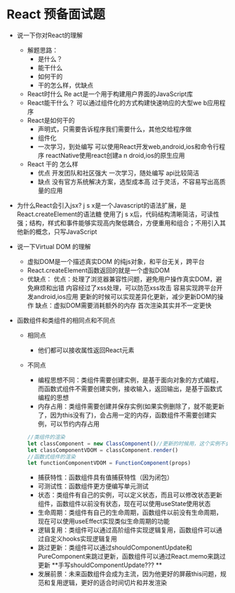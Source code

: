 # React 预备面试题
- 说一下你对React的理解
	- 解题思路：
		- 是什么？
		- 能干什么
		- 如何干的
		- 干的怎么样，优缺点
	- React时什么
	Re act是一个用于构建用户界面的JavaScript库
	- React能干什么？
	可以通过组件化的方式构建快速响应的大型we b应用程序
	- React是如何干的
		- 声明式，只需要告诉程序我们需要什么，其他交给程序做
		- 组件化
		- 一次学习，到处编写
		 可以使用React开发web,android,ios和命令行程序
     reactNative使用react创建a n droid,ios的原生应用
  - React 干的 怎么样
  	- 优点
  	开发团队和社区强大
  	一次学习，随处编写
  	api比较简洁
  	- 缺点
  	没有官方系统解决方案，选型成本高
  	过于灵活，不容易写出高质量的应用
- 为什么React会引入jsx?
j s x是一个Javascript的语法扩展，是React.createElement的语法糖
使用了j s x后，代码结构清晰简洁，可读性强；结构，样式和事件能够实现高内聚低耦合，方便重用和组合；不用引入其他新的概念，只写JavaScript
- 说一下Virtual DOM 的理解
	- 虚拟DOM是一个描述真实DOM 的纯js对象，和平台无关，跨平台
	- React.createElement函数返回的就是一个虚拟DOM
	- 优缺点：
	优点：处理了浏览器兼容性问题，避免用户操作真实DOM，避免麻烦和出错
	     内容经过了xss处理，可以防范xss攻击
	     容易实现跨平台开发android,ios应用
	     更新的时候可以实现差异化更新，减少更新DOM的操作
	缺点：虚拟DOM需要消耗额外的内存
	     首次渲染其实并不一定更快
	
- 函数组件和类组件的相同点和不同点
	- 相同点
		
		- 他们都可以接收属性返回React元素
	- 不同点
		- 编程思想不同：类组件需要创建实例，是基于面向对象的方式编程，而函数式组件不需要创建实例，接收输入，返回输出，是基于函数式编程的思想
		- 内存占用：类组件需要创建并保存实例(如果实例删除了，就不能更新了，因为this没有了)，会占用一定的内存，函数组件不需要创建实例，可以节约内存占用
		```js
		//类组件的渲染
		let classComponent = new ClassComponent()//更新的时候用，这个实例不会被销毁
		let classComponentVDOM = classComponent.render()
		//函数式组件的渲染
		let functionComponentVDOM = FunctionComponent(props)
		```
		- 捕获特性：函数组件具有值捕获特性（因为闭包）
		- 可测试性：函数组件更方便编写单元测试
		- 状态：类组件有自己的实例，可以定义状态，而且可以修改状态更新组件，函数组件以前没有状态，现在可以使用useState使用状态
		- 生命周期：类组件有自己的生命周期，函数组件以前没有生命周期，现在可以使用useEffect实现类似生命周期的功能
		- 逻辑复用：类组件可以通过高阶组件实现逻辑复用，函数组件可以通过自定义hooks实现逻辑复用
		- 跳过更新：类组件可以通过shouldComponentUpdate和PureComponent来跳过更新，函数组件可以通过React.memo来跳过更新
		**手写shouldComponentUpdate???  **
		- 发展前景：未来函数组件会成为主流，因为他更好的屏蔽this问题，规范和复用逻辑，更好的适合时间切片和并发渲染
